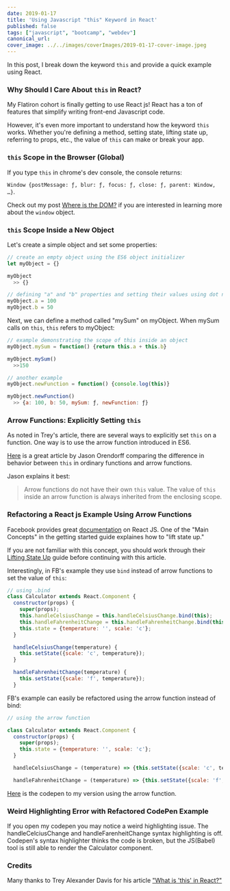 ```yaml
---
date: 2019-01-17
title: 'Using Javascript "this" Keyword in React'
published: false
tags: ["javascript", "bootcamp", "webdev"]
canonical_url:
cover_image: ../../images/coverImages/2019-01-17-cover-image.jpeg
---
```


In this post, I break down the keyword `this` and provide a quick example using React.

### Why Should I Care About `this` in React?

My Flatiron cohort is finally getting to use React js! React has a ton of features that simplify writing front-end Javascript code.

However, it's even more important to understand how the keyword `this` works. Whether you're defining a method, setting state, lifting state up, referring to props, etc., the value of `this` can make or break your app.

### `this` Scope in the Browser (Global)

If you type `this` in chrome's dev console, the console returns:

`Window {postMessage: ƒ, blur: ƒ, focus: ƒ, close: ƒ, parent: Window, …}`.

Check out my post [Where is the DOM?](http://edezekiel.com/blogs/12_13_2018.html) if you are interested in learning more about the `window` object.

### `this` Scope Inside a New Object

Let's create a simple object and set some properties:

```javascript
// create an empty object using the ES6 object initializer
let myObject = {}

myObject
  >> {}

// defining "a" and "b" properties and setting their values using dot notation
myObject.a = 100
myObject.b = 50
```

Next, we can define a method called "mySum" on myObject. When mySum calls on `this`, `this` refers to myObject:

```javascript
// example demonstrating the scope of this inside an object
myObject.mySum = function() {return this.a + this.b}

myObject.mySum()
  >>150

// another example
myObject.newFunction = function() {console.log(this)}

myObject.newFunction()
  >> {a: 100, b: 50, mySum: ƒ, newFunction: ƒ}
```

### Arrow Functions: Explicitly Setting `this`

As noted in Trey's article, there are several ways to explicitly set `this` on a function. One way is to use the arrow function introduced in ES6.

[Here](https://hacks.mozilla.org/2015/06/es6-in-depth-arrow-functions/) is a great article by Jason Orendorff comparing the difference in behavior between `this` in ordinary functions and arrow functions.

Jason explains it best:

> Arrow functions do not have their own `this` value. The value of `this` inside an arrow function is always inherited from the enclosing scope.

### Refactoring a React js Example Using Arrow Functions

Facebook provides great [documentation](https://reactjs.org/docs/getting-started.html) on React JS. One of the "Main Concepts" in the getting started guide explaines how to "lift state up."

If you are not familiar with this concept, you should work through their [Lifting State Up](https://reactjs.org/docs/lifting-state-up.html) guide before continuing with this article.

Interestingly, in FB's example they use `bind` instead of arrow functions to set the value of `this`:

```javascript
// using .bind
class Calculator extends React.Component {
  constructor(props) {
    super(props);
    this.handleCelsiusChange = this.handleCelsiusChange.bind(this);
    this.handleFahrenheitChange = this.handleFahrenheitChange.bind(this);
    this.state = {temperature: '', scale: 'c'};
  }

  handleCelsiusChange(temperature) {
    this.setState({scale: 'c', temperature});
  }

  handleFahrenheitChange(temperature) {
    this.setState({scale: 'f', temperature});
  }
```

FB's example can easily be refactored using the arrow function instead of bind:

```javascript
// using the arrow function

class Calculator extends React.Component {
  constructor(props) {
    super(props);
    this.state = {temperature: '', scale: 'c'};
  }

  handleCelsiusChange = (temperature) => {this.setState({scale: 'c', temperature});}

  handleFahrenheitChange = (temperature) => {this.setState({scale: 'f', temperature});}
```

[Here](https://codepen.io/edezekiel/pen/GPaOMr) is the codepen to my version using the arrow function.

### Weird Highlighting Error with Refactored CodePen Example

If you open my codepen you may notice a weird highlighting issue. The handleCelciusChange and handleFarenheitChange syntax highlighting is off. Codepen's syntax highlighter thinks the code is broken, but the JS(Babel) tool is still able to render the Calculator component.

### Credits

Many thanks to Trey Alexander Davis for his article ["What is 'this' in React?"](https://medium.com/byte-sized-react/what-is-this-in-react-25c62c31480)
